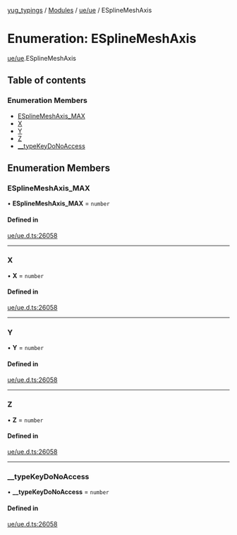 [yug_typings](../README.md) / [Modules](../modules.md) / [ue/ue](../modules/ue_ue.md) / ESplineMeshAxis

# Enumeration: ESplineMeshAxis

[ue/ue](../modules/ue_ue.md).ESplineMeshAxis

## Table of contents

### Enumeration Members

- [ESplineMeshAxis\_MAX](ue_ue.ESplineMeshAxis.md#esplinemeshaxis_max)
- [X](ue_ue.ESplineMeshAxis.md#x)
- [Y](ue_ue.ESplineMeshAxis.md#y)
- [Z](ue_ue.ESplineMeshAxis.md#z)
- [\_\_typeKeyDoNoAccess](ue_ue.ESplineMeshAxis.md#__typekeydonoaccess)

## Enumeration Members

### ESplineMeshAxis\_MAX

• **ESplineMeshAxis\_MAX** = `number`

#### Defined in

[ue/ue.d.ts:26058](https://github.com/YugMetaverse/yug_typings/blob/25cad34/ue/ue.d.ts#L26058)

___

### X

• **X** = `number`

#### Defined in

[ue/ue.d.ts:26058](https://github.com/YugMetaverse/yug_typings/blob/25cad34/ue/ue.d.ts#L26058)

___

### Y

• **Y** = `number`

#### Defined in

[ue/ue.d.ts:26058](https://github.com/YugMetaverse/yug_typings/blob/25cad34/ue/ue.d.ts#L26058)

___

### Z

• **Z** = `number`

#### Defined in

[ue/ue.d.ts:26058](https://github.com/YugMetaverse/yug_typings/blob/25cad34/ue/ue.d.ts#L26058)

___

### \_\_typeKeyDoNoAccess

• **\_\_typeKeyDoNoAccess** = `number`

#### Defined in

[ue/ue.d.ts:26058](https://github.com/YugMetaverse/yug_typings/blob/25cad34/ue/ue.d.ts#L26058)
